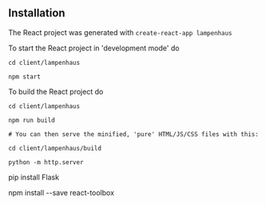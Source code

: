 ## Installation

The React project was generated with `create-react-app lampenhaus`

To start the React project in 'development mode' do
```
cd client/lampenhaus

npm start
```

To build the React project do
```
cd client/lampenhaus 

npm run build

# You can then serve the minified, 'pure' HTML/JS/CSS files with this:

cd client/lampenhaus/build

python -m http.server
```

pip install Flask

npm install --save react-toolbox
```
